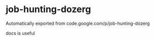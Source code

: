 # job-hunting-dozerg
Automatically exported from code.google.com/p/job-hunting-dozerg

docs is useful
